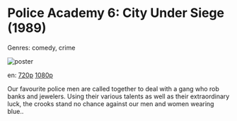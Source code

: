 # Police Academy 6: City Under Siege (1989)

Genres: comedy, crime

![poster](http://image.tmdb.org/t/p/w500/9mW8fM0PkXvSSmLODTb2OAYEQTY.jpg)

en:
  [720p](magnet:?xt=urn:btih:CEE8466085A0BC1A70D8C9FE1E07C28A592942EC&tr=udp://glotorrents.pw:6969/announce&tr=udp://tracker.opentrackr.org:1337/announce&tr=udp://torrent.gresille.org:80/announce&tr=udp://tracker.openbittorrent.com:80&tr=udp://tracker.coppersurfer.tk:6969&tr=udp://tracker.leechers-paradise.org:6969&tr=udp://p4p.arenabg.ch:1337&tr=udp://tracker.internetwarriors.net:1337)
  [1080p](magnet:?xt=urn:btih:A62DD7972B98E98CF85E1590267580B20D33AD46&tr=udp://glotorrents.pw:6969/announce&tr=udp://tracker.opentrackr.org:1337/announce&tr=udp://torrent.gresille.org:80/announce&tr=udp://tracker.openbittorrent.com:80&tr=udp://tracker.coppersurfer.tk:6969&tr=udp://tracker.leechers-paradise.org:6969&tr=udp://p4p.arenabg.ch:1337&tr=udp://tracker.internetwarriors.net:1337)
  


Our favourite police men are called together to deal with a gang who rob banks and jewelers. Using their various talents as well as their extraordinary luck, the crooks stand no chance against our men and women wearing blue..
